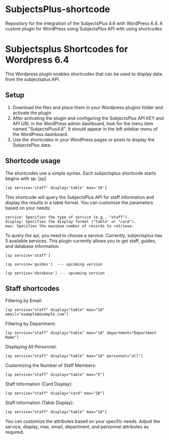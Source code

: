 # SubjectsPlus-shortcode
Repository for the integration of the SubjectsPlus 4.6 with WordPress 6.4. A custom plugin for WordPress using SubjectsPlus API with using shortcodes

Subjectsplus Shortcodes for Wordpress 6.4
========================================

This Wordpress plugin enables shortcodes that can be used to display data 
from the subjectsplus API. 

Setup
----------------------------------------

1. Download the files and place them in your Wordpress plugins folder and activate the plugin
2. After activating the plugin and configuring the SubjectsPlus API KEY and API URL in the WordPress admin dashboard, look for the menu item named "SubjectsPlus4.6". It should appear in the left sidebar menu of the WordPress dashboard.
4. Use the shortcodes in your WordPress pages or posts to display the SubjectsPlus data.


Shortcode usage
-----------------------------------------

The shortcodes use a simple syntax. Each subjectsplus shortcode starts begins with sp:
	[sp]


	[sp service='staff' display='table' max='10']
 
	
This shortcode will query the SubjectsPlus API for staff information and display the results in a table format. You can customize the parameters based on your needs:

    service: Specifies the type of service (e.g., "staff").
    display: Specifies the display format ("table" or "card").
    max: Specifies the maximum number of records to retrieve.

To query the api, you need to choose a service. Currently, subjectsplus has 5 available services. This plugin currently allows you to get staff, guides, and database information. 

	[sp service='staff']
	
	[sp service='guides']  --- upcoming version
	
	[sp service='database'] --- upcoming version
 
	


Staff shortcodes
-------------------------------------------
Filtering by Email:

	[sp service="staff" display="table" max="10" email="example@example.com"]

Filtering by Department:

	[sp service="staff" display="table" max="10" department="Department Name"]

Displaying All Personnel:

	[sp service="staff" display="table" max="10" personnel="all"]
 
Customizing the Number of Staff Members:

	[sp service="staff" display="table" max="5"]

Staff Information (Card Display):

	[sp service="staff" display="card" max="10"]

Staff Information (Table Display):

	[sp service="staff" display="table" max="10"]

You can customize the attributes based on your specific needs. Adjust the service, display, max, email, department, and personnel attributes as required.
